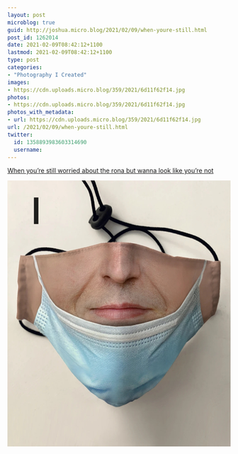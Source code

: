 ```yaml
---
layout: post
microblog: true
guid: http://joshua.micro.blog/2021/02/09/when-youre-still.html
post_id: 1262014
date: 2021-02-09T08:42:12+1100
lastmod: 2021-02-09T08:42:12+1100
type: post
categories:
- "Photography I Created"
images:
- https://cdn.uploads.micro.blog/359/2021/6d11f62f14.jpg
photos:
- https://cdn.uploads.micro.blog/359/2021/6d11f62f14.jpg
photos_with_metadata:
- url: https://cdn.uploads.micro.blog/359/2021/6d11f62f14.jpg
url: /2021/02/09/when-youre-still.html
twitter:
  id: 1358893983603314690
  username: 
---
```

[When you’re still worried about the rona but wanna look like you’re not](https://maskalike.com/products/mask-on-bottom-of-chin-illusion)

<img src="uploads/2021/6d11f62f14.jpg" width="600" height="600" alt="" />
